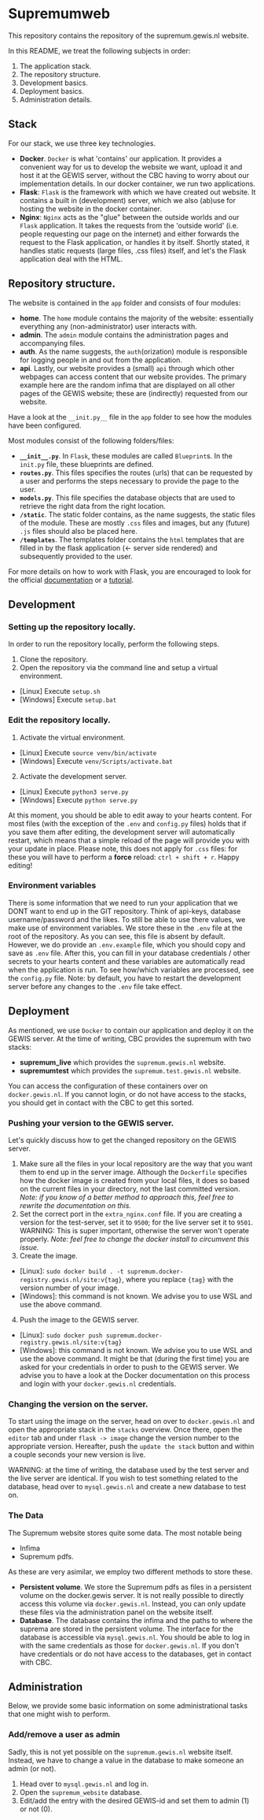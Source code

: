 # Supremumweb
This repository contains the repository of the supremum.gewis.nl website.

In this README, we treat the following subjects in order:
1. The application stack.
2. The repository structure.
3. Development basics.
4. Deployment basics.
5. Administration details.
## Stack
For our stack, we use three key technologies.
- **Docker**. `Docker` is what 'contains' our application.
It provides a convenient way for us to develop the website we want, upload
it and host it at the GEWIS server, without the CBC having to worry about our
implementation details. In our docker container, we run two applications.
- **Flask**: `Flask` is the framework with which we have created out website.
It contains a built in (development) server, which we also (ab)use for hosting
the website in the docker container.
- **Nginx**: `Nginx` acts as the "glue" between the outside worlds and our
`Flask` application. It takes the requests from the 'outside world'
(i.e. people requesting our page on the internet) and either forwards the
request to the Flask application, or handles it by itself. Shortly stated, it
handles static requests (large files, .css files) itself, and let's the Flask
application deal with the HTML.


## Repository structure.
The website is contained in the `app` folder and consists of four modules:
- **home**. The `home` module contains the majority of the website: essentially
everything any (non-administrator) user interacts with.
- **admin**. The `admin` module contains the administration pages and accompanying files.
- **auth**. As the name suggests, the `auth`(orization) module is responsible for logging
people in and out from the application.
- **api**. Lastly, our website provides a (small) `api` through which other webpages
can access content that our website provides. The primary example here are the random
infima that are displayed on all other pages of the GEWIS website; these are (indirectly)
requested from our website.

Have a look at the `__init.py__` file in the `app` folder to see how the modules
have been configured.

Most modules consist of the following folders/files:
- **`__init__.py`**. In `Flask`, these modules are called `Blueprint`s. In the
`init.py` file, these blueprints are defined.
- **`routes.py`**. This files specifies the routes (urls) that can be requested
by a user and performs the steps necessary to provide the page to the user.
- **`models.py`**. This file specifies the database objects that are used to
retrieve the right data from the right location.
- **`/static`**. The static folder contains, as the name suggests, the static files
of the module. These are mostly `.css` files and images, but any (future) `.js` files
should also be placed here.
- **`/templates`**. The templates folder contains the `html` templates that are
filled in by the flask application (<- server side rendered) and subsequently
provided to the user.

For more details on how to work with Flask, you are encouraged to look for the
official [documentation](https://flask.palletsprojects.com/en/2.0.x/) or a
[tutorial](https://blog.miguelgrinberg.com/post/the-flask-mega-tutorial-part-i-hello-world).

## Development
### Setting up the repository locally.
In order to run the repository locally, perform the following steps.
1. Clone the repository.
2. Open the repository via the command line and setup a virtual environment.
- [Linux] Execute `setup.sh`
- [Windows] Execute `setup.bat`

### Edit the repository locally.
1. Activate the virtual environment.
- [Linux] Execute `source venv/bin/activate`
- [Windows] Execute `venv/Scripts/activate.bat`
2. Activate the development server.
- [Linux] Execute `python3 serve.py`
- [Windows] Execute `python serve.py`

At this moment, you should be able to edit away to your hearts content. For most files
(with the exception of the `.env` and `config.py` files) holds that if you save them
after editing, the development server will automatically restart, which means that a
simple reload of the page will provide you with your update in place. Please note,
this does not apply for `.css` files: for these you will have to perform a **force** reload:
`ctrl + shift + r`. Happy editing!

### Environment variables
There is some information that we need to run your application that we DONT
want to end up in the GIT repository. Think of api-keys, database username/password
and the likes. To still be able to use there values, we make use of environment variables.
We store these in the `.env` file at the root of the repository. As you can see, this file
is absent by default. However, we do provide an `.env.example` file, which you should copy and save as `.env` file. After this, you can fill in your database credentials / other 
secrets to your hearts content and these variables are automatically read when the
application is run. To see how/which variables are processed, see the `config.py` file.
Note: by default, you have to restart the development server before any changes to the 
`.env` file take effect.

## Deployment
As mentioned, we use `Docker` to contain our application and deploy it on the
GEWIS server.
At the time of writing, CBC provides the supremum with two stacks:
- **supremum_live** which provides the `supremum.gewis.nl` website.
- **supremumtest** which provides the `supremum.test.gewis.nl` website.

You can access the configuration of these containers over on `docker.gewis.nl`.
If you cannot login, or do not have access to the stacks, you should get in contact
with the CBC to get this sorted.

### Pushing your version to the GEWIS server.
Let's quickly discuss how to get the changed repository on the GEWIS server.
1. Make sure all the files in your local repository are the way that you want
them to end up in the server image.
Although the `Dockerfile` specifies how the docker image is created from your local
files, it does so based on the current files in your directory, not the last
committed version.
_Note: if you know of a better method to approach this, feel free to rewrite the documentation on this._
2. Set the correct port in the `extra_nginx.conf` file. If you are creating a version for the test-server, set it to `9500`; for the live server set it to `9501`.
WARNING: This is super important, otherwise the server won't operate properly.
_Note: feel free to change the docker install to circumvent this issue._
3. Create the image.
- [Linux]: ```sudo docker build . -t supremum.docker-registry.gewis.nl/site:v{tag}```,
where you replace `{tag}` with the version number of your image.
- [Windows]: this command is not known. We advise you to use WSL and use the above command.
4. Push the image to the GEWIS server.
- [Linux]: ```sudo docker push supremum.docker-registry.gewis.nl/site:v{tag}```
- [Windows]: this command is not known. We advise you to use WSL and use the above command.
It might be that (during the first time) you are asked for your credentials in order to push
to the GEWIS server. We advise you to have a look at the Docker documentation on this
process and login with your `docker.gewis.nl` credentials.

### Changing the version on the server.
To start using the image on the server, head on over to `docker.gewis.nl` and open the
appropriate stack in the `stacks` overview. Once there, open the `editor` tab and
under `flask -> image` change the version number to the appropriate version.
Hereafter, push the `update the stack` button and within a couple seconds your new
version is live.

WARNING: at the time of writing, the database used by the test server and the live
server are identical. If you wish to test something related to the database,
head over to `mysql.gewis.nl` and create a new database to test on.

### The Data
The Supremum website stores quite some data. The most notable being
- Infima
- Supremum pdfs.

As these are very asimilar, we employ two different methods to store these.
- **Persistent volume**. We store the Supremum pdfs as files in a persistent volume
on the docker.gewis server. It is not really possible to directly access this
volume via `docker.gewis.nl`. Instead, you can only update these files via the
administration panel on the website itself.
- **Database**. The database contains the infima and the paths to where the suprema
are stored in the persistent volume. The interface for the database is accessible via
`mysql.gewis.nl`. You should be able to log in with the same credentials as those
for `docker.gewis.nl`. If you don't have credentials or do not have access to the
databases, get in contact with CBC.


## Administration
Below, we provide some basic information on some administrational tasks that one
might wish to perform.

### Add/remove a user as admin
Sadly, this is not yet possible on the `supremum.gewis.nl` website itself.
Instead, we have to change a value in the database to make someone an admin (or not).
1. Head over to `mysql.gewis.nl` and log in.
2. Open the `supremum_website` database.
3. Edit/add the entry with the desired GEWIS-id and set them to admin (1) or not (0).
